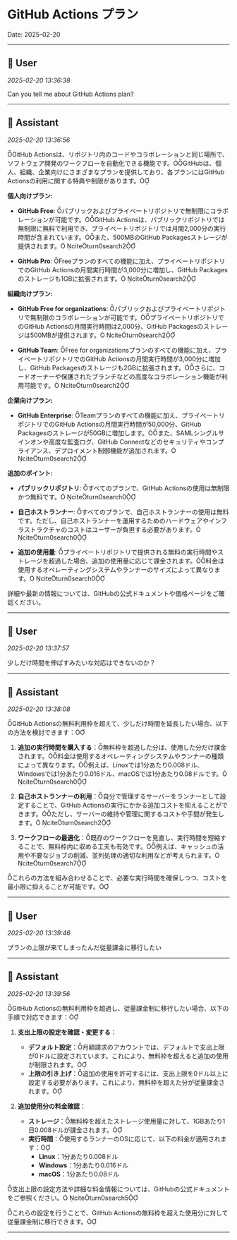 # GitHub Actions プラン

Date: 2025-02-20

---

## 👤 User
*2025-02-20 13:36:38*

Can you tell me about GitHub Actions plan?

---

## 🤖 Assistant
*2025-02-20 13:36:56*

GitHub Actionsは、リポジトリ内のコードやコラボレーションと同じ場所で、ソフトウェア開発のワークフローを自動化できる機能です。GitHubは、個人、組織、企業向けにさまざまなプランを提供しており、各プランにはGitHub Actionsの利用に関する特典や制限があります。

**個人向けプラン:**

- **GitHub Free**: パブリックおよびプライベートリポジトリで無制限にコラボレーションが可能です。GitHub Actionsは、パブリックリポジトリでは無制限に無料で利用でき、プライベートリポジトリでは月間2,000分の実行時間が含まれています。また、500MBのGitHub Packagesストレージが提供されます。 citeturn0search2

- **GitHub Pro**: Freeプランのすべての機能に加え、プライベートリポジトリでのGitHub Actionsの月間実行時間が3,000分に増加し、GitHub Packagesのストレージも1GBに拡張されます。 citeturn0search2

**組織向けプラン:**

- **GitHub Free for organizations**: パブリックおよびプライベートリポジトリで無制限のコラボレーションが可能です。プライベートリポジトリでのGitHub Actionsの月間実行時間は2,000分、GitHub Packagesのストレージは500MBが提供されます。 citeturn0search2

- **GitHub Team**: Free for organizationsプランのすべての機能に加え、プライベートリポジトリでのGitHub Actionsの月間実行時間が3,000分に増加し、GitHub Packagesのストレージも2GBに拡張されます。さらに、コードオーナーや保護されたブランチなどの高度なコラボレーション機能が利用可能です。 citeturn0search2

**企業向けプラン:**

- **GitHub Enterprise**: Teamプランのすべての機能に加え、プライベートリポジトリでのGitHub Actionsの月間実行時間が50,000分、GitHub Packagesのストレージが50GBに増加します。また、SAMLシングルサインオンや高度な監査ログ、GitHub Connectなどのセキュリティやコンプライアンス、デプロイメント制御機能が追加されます。 citeturn0search2

**追加のポイント:**

- **パブリックリポジトリ**: すべてのプランで、GitHub Actionsの使用は無制限かつ無料です。 citeturn0search0

- **自己ホストランナー**: すべてのプランで、自己ホストランナーの使用は無料です。ただし、自己ホストランナーを運用するためのハードウェアやインフラストラクチャのコストはユーザーが負担する必要があります。 citeturn0search0

- **追加の使用量**: プライベートリポジトリで提供される無料の実行時間やストレージを超過した場合、追加の使用量に応じて課金されます。料金は使用するオペレーティングシステムやランナーのサイズによって異なります。 citeturn0search0

詳細や最新の情報については、GitHubの公式ドキュメントや価格ページをご確認ください。

---

## 👤 User
*2025-02-20 13:37:57*

少しだけ時間を伸ばすみたいな対応はできないのか？

---

## 🤖 Assistant
*2025-02-20 13:38:08*

GitHub Actionsの無料利用枠を超えて、少しだけ時間を延長したい場合、以下の方法を検討できます：

1. **追加の実行時間を購入する**：無料枠を超過した分は、使用した分だけ課金されます。料金は使用するオペレーティングシステムやランナーの種類によって異なります。例えば、Linuxでは1分あたり0.008ドル、Windowsでは1分あたり0.016ドル、macOSでは1分あたり0.08ドルです。 citeturn0search0

2. **自己ホストランナーの利用**：自分で管理するサーバーをランナーとして設定することで、GitHub Actionsの実行にかかる追加コストを抑えることができます。ただし、サーバーの維持や管理に関するコストや手間が発生します。 citeturn0search2

3. **ワークフローの最適化**：既存のワークフローを見直し、実行時間を短縮することで、無料枠内に収める工夫も有効です。例えば、キャッシュの活用や不要なジョブの削減、並列処理の適切な利用などが考えられます。 citeturn0search7

これらの方法を組み合わせることで、必要な実行時間を確保しつつ、コストを最小限に抑えることが可能です。

---

## 👤 User
*2025-02-20 13:39:46*

プランの上限が来てしまったんだ従量課金に移行したい

---

## 🤖 Assistant
*2025-02-20 13:39:56*

GitHub Actionsの無料利用枠を超過し、従量課金制に移行したい場合、以下の手順で対応できます：

1. **支出上限の設定を確認・変更する**：
   - **デフォルト設定**：月額請求のアカウントでは、デフォルトで支出上限が0ドルに設定されています。これにより、無料枠を超えると追加の使用が制限されます。
   - **上限の引き上げ**：追加の使用を許可するには、支出上限を0ドル以上に設定する必要があります。これにより、無料枠を超えた分が従量課金されます。

2. **追加使用分の料金確認**：
   - **ストレージ**：無料枠を超えたストレージ使用量に対して、1GBあたり1日0.008ドルが課金されます。
   - **実行時間**：使用するランナーのOSに応じて、以下の料金が適用されます：
     - **Linux**：1分あたり0.008ドル
     - **Windows**：1分あたり0.016ドル
     - **macOS**：1分あたり0.08ドル

支出上限の設定方法や詳細な料金情報については、GitHubの公式ドキュメントをご参照ください。 citeturn0search5

これらの設定を行うことで、GitHub Actionsの無料枠を超えた使用分に対して従量課金制に移行できます。

---
